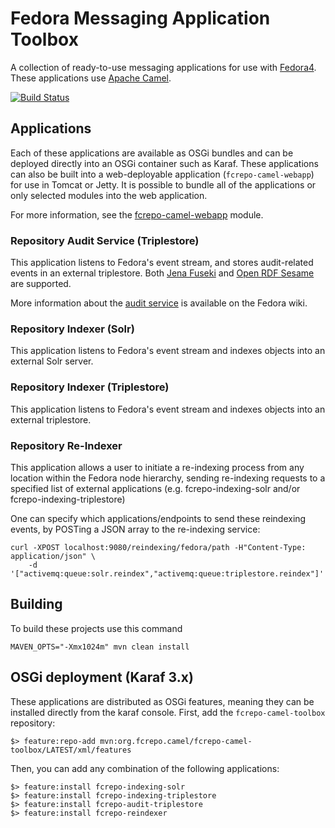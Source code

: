 # Fedora Messaging Application Toolbox

A collection of ready-to-use messaging applications for use
with [Fedora4](http://fcrepo.org). These applications use
[Apache Camel](https://camel.apache.org).

[![Build Status](https://travis-ci.org/fcrepo4-labs/fcrepo-camel-toolbox.png?branch=master)](https://travis-ci.org/fcrepo4-labs/fcrepo-camel-toolkit)

## Applications

Each of these applications are available as OSGi bundles and can be deployed
directly into an OSGi container such as Karaf. These applications can also
be built into a web-deployable application (`fcrepo-camel-webapp`) for use in
Tomcat or Jetty. It is possible to bundle all of the applications or only selected
modules into the web application.

For more information, see the
[fcrepo-camel-webapp](https://github.com/fcrepo4-labs/fcrepo-camel-toolbox/tree/master/fcrepo-camel-webapp)
module.

### Repository Audit Service (Triplestore)

This application listens to Fedora's event stream, and stores
audit-related events in an external triplestore. Both
[Jena Fuseki](http://jena.apache.org/documentation/serving_data/)
and [Open RDF Sesame](http://rdf4j.org/) are supported.

More information about the
[audit service](https://wiki.duraspace.org/display/FF/Design+-+Audit+Service)
is available on the Fedora wiki.

### Repository Indexer (Solr)

This application listens to Fedora's event stream and
indexes objects into an external Solr server.

### Repository Indexer (Triplestore)

This application listens to Fedora's event stream and
indexes objects into an external triplestore.

### Repository Re-Indexer

This application allows a user to initiate a re-indexing process
from any location within the Fedora node hierarchy, sending
re-indexing requests to a specified list of external applications
(e.g. fcrepo-indexing-solr and/or fcrepo-indexing-triplestore)

One can specify which applications/endpoints to send these 
reindexing events, by POSTing a JSON array to the re-indexing
service:

    curl -XPOST localhost:9080/reindexing/fedora/path -H"Content-Type: application/json" \
        -d '["activemq:queue:solr.reindex","activemq:queue:triplestore.reindex"]'

## Building

To build these projects use this command

    MAVEN_OPTS="-Xmx1024m" mvn clean install

## OSGi deployment (Karaf 3.x)

These applications are distributed as OSGi features, meaning they can be installed
directly from the karaf console. First, add the `fcrepo-camel-toolbox` repository:

    $> feature:repo-add mvn:org.fcrepo.camel/fcrepo-camel-toolbox/LATEST/xml/features

Then, you can add any combination of the following applications:

    $> feature:install fcrepo-indexing-solr
    $> feature:install fcrepo-indexing-triplestore
    $> feature:install fcrepo-audit-triplestore
    $> feature:install fcrepo-reindexer
